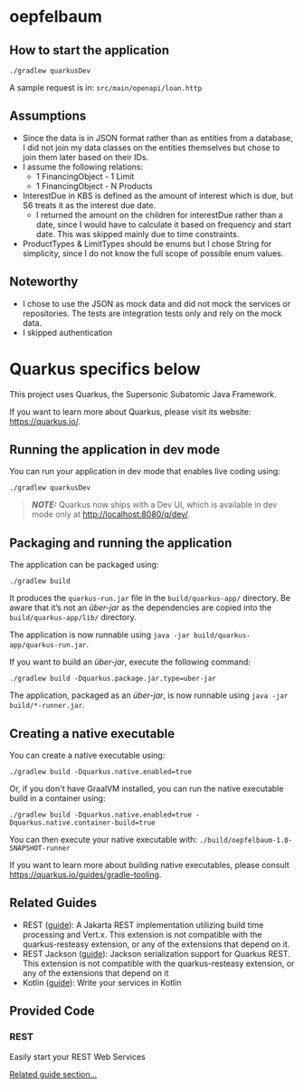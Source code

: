 # oepfelbaum

## How to start the application

```shell script
./gradlew quarkusDev
```

A sample request is in: `src/main/openapi/loan.http`

## Assumptions

- Since the data is in JSON format rather than as entities from a database, I did not join my data classes on the
  entities themselves but chose to join them later based on their IDs.
- I assume the following relations:
    - 1 FinancingObject - 1 Limit
    - 1 FinancingObject - N Products
- InterestDue in KBS is defined as the amount of interest which is due, but S6 treats it as the interest due date.
    - I returned the amount on the children for interestDue rather than a date, since I would have to calculate it based
      on frequency and start date. This was skipped mainly due to time constraints.
- ProductTypes & LimitTypes should be enums but I chose String for simplicity, since I do not know the full scope of
  possible enum values.

## Noteworthy

- I chose to use the JSON as mock data and did not mock the services or repositories. The tests are integration tests
  only and rely on the mock data.
- I skipped authentication

# Quarkus specifics below

This project uses Quarkus, the Supersonic Subatomic Java Framework.

If you want to learn more about Quarkus, please visit its website: <https://quarkus.io/>.

## Running the application in dev mode

You can run your application in dev mode that enables live coding using:

```shell script
./gradlew quarkusDev
```

> **_NOTE:_**  Quarkus now ships with a Dev UI, which is available in dev mode only at <http://localhost:8080/q/dev/>.

## Packaging and running the application

The application can be packaged using:

```shell script
./gradlew build
```

It produces the `quarkus-run.jar` file in the `build/quarkus-app/` directory.
Be aware that it’s not an _über-jar_ as the dependencies are copied into the `build/quarkus-app/lib/` directory.

The application is now runnable using `java -jar build/quarkus-app/quarkus-run.jar`.

If you want to build an _über-jar_, execute the following command:

```shell script
./gradlew build -Dquarkus.package.jar.type=uber-jar
```

The application, packaged as an _über-jar_, is now runnable using `java -jar build/*-runner.jar`.

## Creating a native executable

You can create a native executable using:

```shell script
./gradlew build -Dquarkus.native.enabled=true
```

Or, if you don't have GraalVM installed, you can run the native executable build in a container using:

```shell script
./gradlew build -Dquarkus.native.enabled=true -Dquarkus.native.container-build=true
```

You can then execute your native executable with: `./build/oepfelbaum-1.0-SNAPSHOT-runner`

If you want to learn more about building native executables, please consult <https://quarkus.io/guides/gradle-tooling>.

## Related Guides

- REST ([guide](https://quarkus.io/guides/rest)): A Jakarta REST implementation utilizing build time processing and
  Vert.x. This extension is not compatible with the quarkus-resteasy extension, or any of the extensions that depend on
  it.
- REST Jackson ([guide](https://quarkus.io/guides/rest#json-serialisation)): Jackson serialization support for Quarkus
  REST. This extension is not compatible with the quarkus-resteasy extension, or any of the extensions that depend on it
- Kotlin ([guide](https://quarkus.io/guides/kotlin)): Write your services in Kotlin

## Provided Code

### REST

Easily start your REST Web Services

[Related guide section...](https://quarkus.io/guides/getting-started-reactive#reactive-jax-rs-resources)
